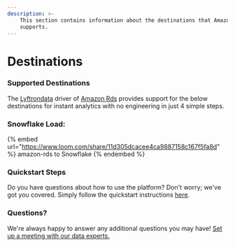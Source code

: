 ```yaml
---
description: >-
    This section contains information about the destinations that Amazon Rds
    supports.
---
```


# Destinations

### Supported Destinations

The [Lyftrondata](https://www.lyftrondata.com/) driver of [Amazon Rds](https://www.lyftrondata.com/integration/amazon-rds/) provides support for the below destinations for instant analytics with no engineering in just 4 simple steps.

### Snowflake Load:

{% embed url="https://www.loom.com/share/11d305dcacee4ca9887158c167f5fa8d" %}
amazon-rds to Snowflake
{% endembed %}

### Quickstart Steps

Do you have questions about how to use the platform? Don't worry; we've got you covered. Simply follow the quickstart instructions [here](../../../quickstart-steps.md).

### Questions? <a href="#questions" id="questions"></a>

We're always happy to answer any additional questions you may have! [Set up a meeting with our data experts.](https://www.lyftrondata.com/book-a-meeting/)

